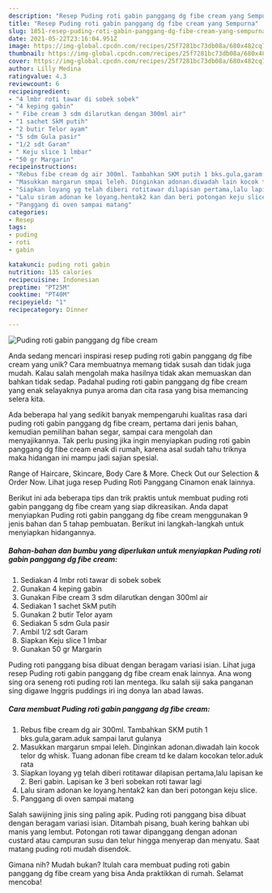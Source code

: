 ```yaml
---
description: "Resep Puding roti gabin panggang dg fibe cream yang Sempurna"
title: "Resep Puding roti gabin panggang dg fibe cream yang Sempurna"
slug: 1851-resep-puding-roti-gabin-panggang-dg-fibe-cream-yang-sempurna
date: 2021-05-22T23:16:04.951Z
image: https://img-global.cpcdn.com/recipes/25f7281bc73db08a/680x482cq70/puding-roti-gabin-panggang-dg-fibe-cream-foto-resep-utama.jpg
thumbnail: https://img-global.cpcdn.com/recipes/25f7281bc73db08a/680x482cq70/puding-roti-gabin-panggang-dg-fibe-cream-foto-resep-utama.jpg
cover: https://img-global.cpcdn.com/recipes/25f7281bc73db08a/680x482cq70/puding-roti-gabin-panggang-dg-fibe-cream-foto-resep-utama.jpg
author: Lilly Medina
ratingvalue: 4.3
reviewcount: 6
recipeingredient:
- "4 lmbr roti tawar di sobek sobek"
- "4 keping gabin"
- " Fibe cream 3 sdm dilarutkan dengan 300ml air"
- "1 sachet SkM putih"
- "2 butir Telor ayam"
- "5 sdm Gula pasir"
- "1/2 sdt Garam"
- " Keju slice 1 lmbar"
- "50 gr Margarin"
recipeinstructions:
- "Rebus fibe cream dg air 300ml. Tambahkan SKM putih 1 bks.gula,garam.aduk sampai larut gulanya"
- "Masukkan margarun smpai leleh. Dinginkan adonan.diwadah lain kocok telor dg whisk. Tuang adonan fibe cream td ke dalam kocokan telor.aduk rata"
- "Siapkan loyang yg telah diberi rotitawar dilapisan pertama,lalu lapisan ke 2. Beri gabin. Lapisan ke 3 beri sobekan roti tawar lagi"
- "Lalu siram adonan ke loyang.hentak2 kan dan beri potongan keju slice."
- "Panggang di oven sampai matang"
categories:
- Resep
tags:
- puding
- roti
- gabin

katakunci: puding roti gabin 
nutrition: 135 calories
recipecuisine: Indonesian
preptime: "PT25M"
cooktime: "PT40M"
recipeyield: "1"
recipecategory: Dinner

---
```



![Puding roti gabin panggang dg fibe cream](https://img-global.cpcdn.com/recipes/25f7281bc73db08a/680x482cq70/puding-roti-gabin-panggang-dg-fibe-cream-foto-resep-utama.jpg)

Anda sedang mencari inspirasi resep puding roti gabin panggang dg fibe cream yang unik? Cara membuatnya memang tidak susah dan tidak juga mudah. Kalau salah mengolah maka hasilnya tidak akan memuaskan dan bahkan tidak sedap. Padahal puding roti gabin panggang dg fibe cream yang enak selayaknya punya aroma dan cita rasa yang bisa memancing selera kita.

Ada beberapa hal yang sedikit banyak mempengaruhi kualitas rasa dari puding roti gabin panggang dg fibe cream, pertama dari jenis bahan, kemudian pemilihan bahan segar, sampai cara mengolah dan menyajikannya. Tak perlu pusing jika ingin menyiapkan puding roti gabin panggang dg fibe cream enak di rumah, karena asal sudah tahu triknya maka hidangan ini mampu jadi sajian spesial.

Range of Haircare, Skincare, Body Care &amp; More. Check Out our Selection &amp; Order Now. Lihat juga resep Puding Roti Panggang Cinamon enak lainnya.


Berikut ini ada beberapa tips dan trik praktis untuk membuat puding roti gabin panggang dg fibe cream yang siap dikreasikan. Anda dapat menyiapkan Puding roti gabin panggang dg fibe cream menggunakan 9 jenis bahan dan 5 tahap pembuatan. Berikut ini langkah-langkah untuk menyiapkan hidangannya.

<!--inarticleads1-->

##### Bahan-bahan dan bumbu yang diperlukan untuk menyiapkan Puding roti gabin panggang dg fibe cream:

1. Sediakan 4 lmbr roti tawar di sobek sobek
1. Gunakan 4 keping gabin
1. Gunakan  Fibe cream 3 sdm dilarutkan dengan 300ml air
1. Sediakan 1 sachet SkM putih
1. Gunakan 2 butir Telor ayam
1. Sediakan 5 sdm Gula pasir
1. Ambil 1/2 sdt Garam
1. Siapkan  Keju slice 1 lmbar
1. Gunakan 50 gr Margarin


Puding roti panggang bisa dibuat dengan beragam variasi isian. Lihat juga resep Puding roti gabin panggang dg fibe cream enak lainnya. Ana wong sing ora seneng roti puding roti lan mentega. Iku salah siji saka panganan sing digawe Inggris puddings iri ing donya lan abad lawas. 

<!--inarticleads2-->

##### Cara membuat Puding roti gabin panggang dg fibe cream:

1. Rebus fibe cream dg air 300ml. Tambahkan SKM putih 1 bks.gula,garam.aduk sampai larut gulanya
1. Masukkan margarun smpai leleh. Dinginkan adonan.diwadah lain kocok telor dg whisk. Tuang adonan fibe cream td ke dalam kocokan telor.aduk rata
1. Siapkan loyang yg telah diberi rotitawar dilapisan pertama,lalu lapisan ke 2. Beri gabin. Lapisan ke 3 beri sobekan roti tawar lagi
1. Lalu siram adonan ke loyang.hentak2 kan dan beri potongan keju slice.
1. Panggang di oven sampai matang


Salah sawijining jinis sing paling apik. Puding roti panggang bisa dibuat dengan beragam variasi isian. Ditambah pisang, buah kering bahkan ubi manis yang lembut. Potongan roti tawar dipanggang dengan adonan custard atau campuran susu dan telur hingga menyerap dan menyatu. Saat matang puding roti mudah disendok. 

Gimana nih? Mudah bukan? Itulah cara membuat puding roti gabin panggang dg fibe cream yang bisa Anda praktikkan di rumah. Selamat mencoba!

